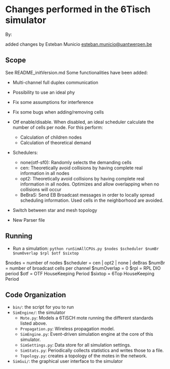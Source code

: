 Changes performed in the 6Tisch simulator
====================

By:

added changes by Esteban Municio <esteban.municio@uantwerpen.be>

Scope
-----

See README_initVersion.md 
Some functionalities have been added:

- Multi-channel full duplex communication

- Possibility to use an ideal phy

- Fix some assumptions for interference

- Fix some bugs when adding/removing cells

- Otf enable/disable. When disabled, an ideal scheduler calculate the number of cells per node. For this perform:
	- Calculation of children nodes 
	- Calculation of theoretical demand

- Schedulers:
	- none(otf-sf0): Randomly selects the demanding cells
	- cen: Theoretically avoid collisions by having complete real information in all nodes
	- opt2: Theoretically avoid collisions by having complete real information in all nodes. Optimizes and allow overlapping when no collisions will occur
	- BeBraS: Send EB Broadcast messages in order to locally spread scheduling information. Used cells in the neighborhood are avoided.

- Switch between star and mesh topology

- New Parser file


Running
-------
* Run a simulation: `python runSimAllCPUs.py $nodes $scheduler $numBr $numOverlap $rpl $otf $sixtop`

$nodes = number of nodes
$scheduler = cen | opt2 | none | deBras
$numBr = number of broadcast cells per channel
$numOverlap = 0
$rpl = RPL DIO period
$otf = OTF HouseKeeping Period
$sixtop = 6Top HouseKeeping Period


Code Organization
-----------------

* `bin/`: the script for you to run
* `SimEngine/`: the simulator
    * `Mote.py`: Models a 6TiSCH mote running the different standards listed above.
    * `Propagation.py`: Wireless propagation model.
    * `SimEngine.py`: Event-driven simulation engine at the core of this simulator.
    * `SimSettings.py`: Data store for all simulation settings.
    * `SimStats.py`: Periodically collects statistics and writes those to a file.
    * `Topology.py`: creates a topology of the motes in the network.
* `SimGui/`: the graphical user interface to the simulator
